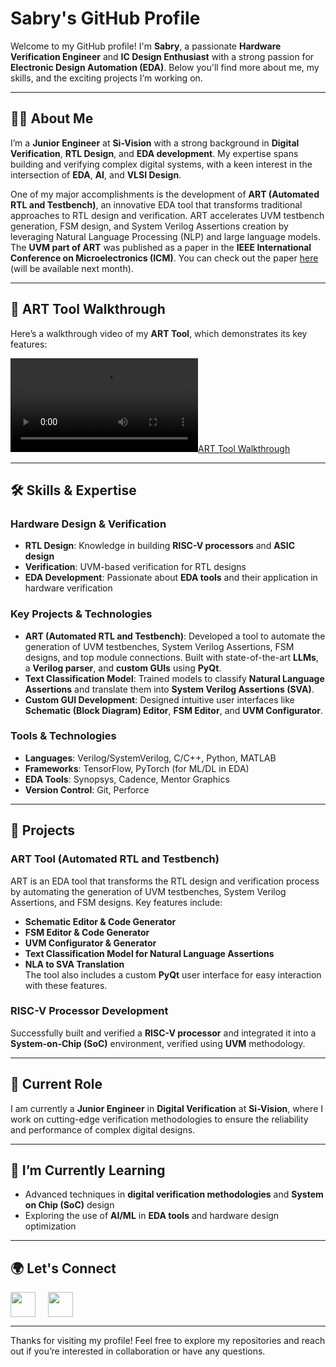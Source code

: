 # Sabry's GitHub Profile

Welcome to my GitHub profile! I'm **Sabry**, a passionate **Hardware Verification Engineer** and **IC Design Enthusiast** with a strong passion for **Electronic Design Automation (EDA)**. Below you'll find more about me, my skills, and the exciting projects I’m working on.

---

## 👨‍💻 About Me

I’m a **Junior Engineer** at **Si-Vision** with a strong background in **Digital Verification**, **RTL Design**, and **EDA development**. My expertise spans building and verifying complex digital systems, with a keen interest in the intersection of **EDA**, **AI**, and **VLSI Design**.

One of my major accomplishments is the development of **ART (Automated RTL and Testbench)**, an innovative EDA tool that transforms traditional approaches to RTL design and verification. ART accelerates UVM testbench generation, FSM design, and System Verilog Assertions creation by leveraging Natural Language Processing (NLP) and large language models. The **UVM part of ART** was published as a paper in the **IEEE International Conference on Microelectronics (ICM)**. You can check out the paper [here](https://ieeexplore.ieee.org/document/12345678) (will be available next month).

---

## 🎥 ART Tool Walkthrough

Here’s a walkthrough video of my **ART Tool**, which demonstrates its key features:

[![ART Tool Walkthrough](https://user-images.githubusercontent.com/102327986/194791576-57d95e86-dc7b-44a4-b020-061ec1180185.mp4)](https://user-images.githubusercontent.com/102327986/194791576-57d95e86-dc7b-44a4-b020-061ec1180185.mp4)


---

## 🛠️ Skills & Expertise

### **Hardware Design & Verification**
- **RTL Design**: Knowledge in building **RISC-V processors** and **ASIC design**
- **Verification**: UVM-based verification for RTL designs
- **EDA Development**: Passionate about **EDA tools** and their application in hardware verification

### **Key Projects & Technologies**
- **ART (Automated RTL and Testbench)**: Developed a tool to automate the generation of UVM testbenches, System Verilog Assertions, FSM designs, and top module connections. Built with state-of-the-art **LLMs**, a **Verilog parser**, and **custom GUIs** using **PyQt**.
- **Text Classification Model**: Trained models to classify **Natural Language Assertions** and translate them into **System Verilog Assertions (SVA)**.
- **Custom GUI Development**: Designed intuitive user interfaces like **Schematic (Block Diagram) Editor**, **FSM Editor**, and **UVM Configurator**.

### **Tools & Technologies**
- **Languages**: Verilog/SystemVerilog, C/C++, Python, MATLAB
- **Frameworks**: TensorFlow, PyTorch (for ML/DL in EDA)
- **EDA Tools**: Synopsys, Cadence, Mentor Graphics
- **Version Control**: Git, Perforce

---

## 🚀 Projects

### **ART Tool (Automated RTL and Testbench)**
ART is an EDA tool that transforms the RTL design and verification process by automating the generation of UVM testbenches, System Verilog Assertions, and FSM designs. Key features include:
- **Schematic Editor & Code Generator**
- **FSM Editor & Code Generator**
- **UVM Configurator & Generator**
- **Text Classification Model for Natural Language Assertions**
- **NLA to SVA Translation**  
The tool also includes a custom **PyQt** user interface for easy interaction with these features.

### **RISC-V Processor Development**
Successfully built and verified a **RISC-V processor** and integrated it into a **System-on-Chip (SoC)** environment, verified using **UVM** methodology.  

---

## 💼 Current Role

I am currently a **Junior Engineer** in **Digital Verification** at **Si-Vision**, where I work on cutting-edge verification methodologies to ensure the reliability and performance of complex digital designs.

---

## 🌱 I’m Currently Learning

- Advanced techniques in **digital verification methodologies** and **System on Chip (SoC)** design
- Exploring the use of **AI/ML** in **EDA tools** and hardware design optimization

---

## 🌍 Let's Connect

<div style="display: flex; gap: 20px;">
  <a href="https://www.linkedin.com/in/abd-el-rahman-sabry-1025471b6/">
    <img src="https://upload.wikimedia.org/wikipedia/commons/thumb/8/81/LinkedIn_icon.svg/72px-LinkedIn_icon.svg.png" width="40" />
  </a>
  <a href="https://x.com/?AERSabry">
    <img src="https://upload.wikimedia.org/wikipedia/commons/thumb/c/ce/X_logo_2023.svg/300px-X_logo_2023.svg.png" width="40" />
  </a>
</div>

---

Thanks for visiting my profile! Feel free to explore my repositories and reach out if you’re interested in collaboration or have any questions.
